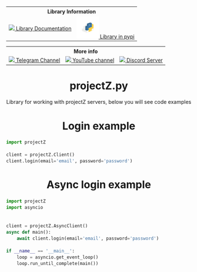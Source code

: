 <body>
	<table align="center">
		<tr> <th colspan="3">Library Information</th> </tr>
		<tr>
			<td>
				<a href='https://projectzpy.readthedocs.io/en/latest/'><img src="https://pbs.twimg.com/profile_images/525686734760067072/OhsWgbsr_400x400.png" height="30px">
				 Library Documentation</a>
			</td>
			<td>
				<a href='https://pypi.org/project/projectZ.py/'><img src="https://raw.githubusercontent.com/github/explore/666de02829613e0244e9441b114edb85781e972c/topics/pip/pip.png" height="60px">
				 Library in pypi</a>
			</td>
	</table>
	<table align="center">
		</tr>
		<tr> <th colspan="3">More info</th> </tr>
		<tr>
			<td>
				<a href="https://t.me/DxsarzUnion"><img src="https://upload.wikimedia.org/wikipedia/commons/8/82/Telegram_logo.svg" height="30px">
				 Telegram Channel</a>
			</td>
			<td>
				<a href="https://www.youtube.com/channel/UCNKEgQmAvt6dD7jeMLpte9Q"><img src="https://upload.wikimedia.org/wikipedia/commons/0/09/YouTube_full-color_icon_%282017%29.svg" height="30px">
				 YouTube channel</a>
			</td>
			<td>
				<a href="https://discord.gg/GtpUnsHHT4"><img src="https://www.svgrepo.com/show/353655/discord-icon.svg" height="30px">
				 Discord Server</a>
			</td>
		</tr>
	</table>
<h1 align="center">projectZ.py</h1>
<p align="center">Library for working with projectZ servers, below you will see code examples</p>
<h1 align="center">Login example</h1>

```python
import projectZ

client = projectZ.Client()
client.login(email='email', password='password')
```

<h1 align="center">Async login example</h1>

```python
import projectZ
import asyncio


client = projectZ.AsyncClient()
async def main():
	await client.login(email='email', password='password')

if __name__ == '__main__':
	loop = asyncio.get_event_loop()
	loop.run_until_complete(main())
```

</body>
